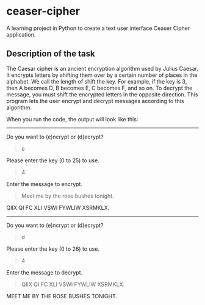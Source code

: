 # ceaser-cipher
A learning project in Python to create a text user interface Ceaser Cipher application.

## Description of the task
The Caesar cipher is an ancient encryption algorithm used by Julius Caesar. It encrypts letters by shifting them over by a certain number of places in the alphabet. We call the length of shift the key. For example, if the key is 3, then A becomes D, B becomes E, C becomes F, and so on. To decrypt the message, you must shift the encrypted letters in the opposite direction. This program lets the user encrypt and decrypt messages according to this algorithm.

When you run the code, the output will look like this:

-------------------------------------

Do you want to (e)ncrypt or (d)ecrypt?

> e

Please enter the key (0 to 25) to use.

> 4

Enter the message to encrypt.

> Meet me by the rose bushes tonight.

QIIX QI FC XLI VSWI FYWLIW XSRMKLX.

-------------------------------------

Do you want to (e)ncrypt or (d)ecrypt?

> d

Please enter the key (0 to 26) to use.

> 4

Enter the message to decrypt.

> QIIX QI FC XLI VSWI FYWLIW XSRMKLX.

MEET ME BY THE ROSE BUSHES TONIGHT.
